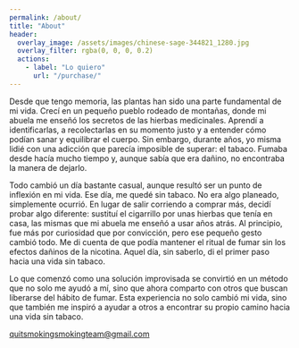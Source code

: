```yaml
---
permalink: /about/
title: "About"
header:
  overlay_image: /assets/images/chinese-sage-344821_1280.jpg
  overlay_filter: rgba(0, 0, 0, 0.2)
  actions:
    - label: "Lo quiero"
      url: "/purchase/"
---
```


Desde que tengo memoria, las plantas han sido una parte fundamental de mi vida. Crecí en un pequeño pueblo rodeado de montañas, donde mi abuela me enseñó los secretos de las hierbas medicinales. Aprendí a identificarlas, a recolectarlas en su momento justo y a entender cómo podían sanar y equilibrar el cuerpo. Sin embargo, durante años, yo misma lidié con una adicción que parecía imposible de superar: el tabaco. Fumaba desde hacía mucho tiempo y, aunque sabía que era dañino, no encontraba la manera de dejarlo.

Todo cambió un día bastante casual, aunque resultó ser un punto de inflexión en mi vida. Ese día, me quedé sin tabaco. No era algo planeado, simplemente ocurrió. En lugar de salir corriendo a comprar más, decidí probar algo diferente: sustituí el cigarrillo por unas hierbas que tenía en casa, las mismas que mi abuela me enseñó a usar años atrás. Al principio, fue más por curiosidad que por convicción, pero ese pequeño gesto cambió todo. Me di cuenta de que podía mantener el ritual de fumar sin los efectos dañinos de la nicotina. Aquel día, sin saberlo, di el primer paso hacia una vida sin tabaco.

Lo que comenzó como una solución improvisada se convirtió en un método que no solo me ayudó a mí, sino que ahora comparto con otros que buscan liberarse del hábito de fumar. Esta experiencia no solo cambió mi vida, sino que también me inspiró a ayudar a otros a encontrar su propio camino hacia una vida sin tabaco.

[quitsmokingsmokingteam@gmail.com](mailto:quitsmokingsmokingteam@gmail.com)

